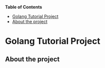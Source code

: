 **Table of Contents**
- [Golang Tutorial Project](#golang-tutorial-project)
- [About the project](#about-the-project)

# Golang Tutorial Project

## About the project

